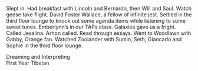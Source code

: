 Slept in. Had breakfast with Lincoln and Bernardo, then Will and Saul. Watch geese take flight. David Foster Wallace, a fellow of infinite jest. Settled in the third floor lounge to knock out some agenda items while listening to some sweet tunes. Emberlynn’s in our TAPs class. Galaxies gave us a fright. Called Jesalina. Arhon called. Read through essays. Went to Woodlawn with Gabby, Orange fan. Watched Zoolander with Sumin, Seth, Giancarlo and Sophie in the third floor lounge. 

Dreaming and Interpreting  
First Year Tibetan
